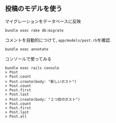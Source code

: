 ##  投稿のモデルを使う

マイグレーションをデータベースに反映

```
bundle exec rake db:migrate
```

コメントを自動的につけて, `app/models/post.rb`を確認.

```
bundle exec annotate
```

コンソールで使ってみる

```
bundle exec rails console
> Post
> Post.count
> Post.create(body: "新しいポスト")
> Post.count
> Post.first
> Post.last
> Post.create(body: "２つ目のポスト")
> Post.count
> Post.first
> Post.last
> Post.all
```
